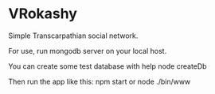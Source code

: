 # VRokashy

Simple Transcarpathian social network.

For use, run mongodb server on your local host.

You can create some test database with help
node createDb

Then run the app like this:
npm start
or 
node ./bin/www